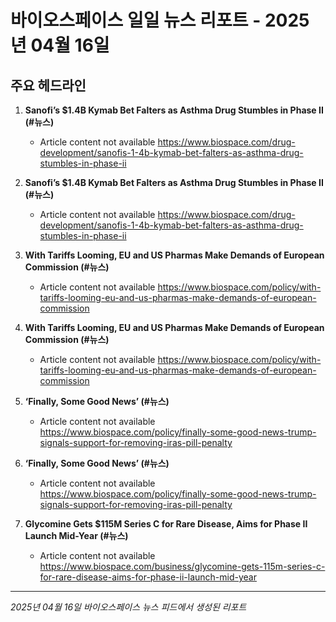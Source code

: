 # 바이오스페이스 일일 뉴스 리포트 - 2025년 04월 16일


## 주요 헤드라인

1. **Sanofi’s $1.4B Kymab Bet Falters as Asthma Drug Stumbles in Phase II (#뉴스)**
   - Article content not available
   <https://www.biospace.com/drug-development/sanofis-1-4b-kymab-bet-falters-as-asthma-drug-stumbles-in-phase-ii>

2. **Sanofi’s $1.4B Kymab Bet Falters as Asthma Drug Stumbles in Phase II (#뉴스)**
   - Article content not available
   <https://www.biospace.com/drug-development/sanofis-1-4b-kymab-bet-falters-as-asthma-drug-stumbles-in-phase-ii>

3. **With Tariffs Looming, EU and US Pharmas Make Demands of European Commission (#뉴스)**
   - Article content not available
   <https://www.biospace.com/policy/with-tariffs-looming-eu-and-us-pharmas-make-demands-of-european-commission>

4. **With Tariffs Looming, EU and US Pharmas Make Demands of European Commission (#뉴스)**
   - Article content not available
   <https://www.biospace.com/policy/with-tariffs-looming-eu-and-us-pharmas-make-demands-of-european-commission>

5. **‘Finally, Some Good News’ (#뉴스)**
   - Article content not available
   <https://www.biospace.com/policy/finally-some-good-news-trump-signals-support-for-removing-iras-pill-penalty>

6. **‘Finally, Some Good News’ (#뉴스)**
   - Article content not available
   <https://www.biospace.com/policy/finally-some-good-news-trump-signals-support-for-removing-iras-pill-penalty>

7. **Glycomine Gets $115M Series C for Rare Disease, Aims for Phase II Launch Mid-Year (#뉴스)**
   - Article content not available
   <https://www.biospace.com/business/glycomine-gets-115m-series-c-for-rare-disease-aims-for-phase-ii-launch-mid-year>


---
*2025년 04월 16일 바이오스페이스 뉴스 피드에서 생성된 리포트*